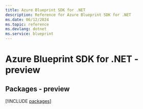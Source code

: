 ```yaml
---
title: Azure Blueprint SDK for .NET
description: Reference for Azure Blueprint SDK for .NET
ms.date: 06/12/2024
ms.topic: reference
ms.devlang: dotnet
ms.service: blueprint
---
```

# Azure Blueprint SDK for .NET - preview
## Packages - preview
[!INCLUDE [packages](blueprint-index.md)]